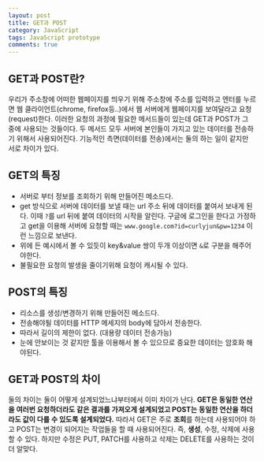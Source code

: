 ```yaml
---
layout: post
title: GET과 POST
category: JavaScript
tags: JavaScript prototype
comments: true
---
```


## GET과 POST란?

우리가 주소창에 어떠한 웹페이지를 띄우기 위해 주소창에 주소를 입력하고 엔터를 누르면 웹 클라이언트(chrome, firefox등..)에서 웹 서버에게 웹페이지를 보여달라고 요청(request)한다. 이러한 요청의 과정에 필요한 메서드들이 있는데 GET과 POST가 그 중에 사용되는 것들이다. 두 메서드 모두 서버에 본인들이 가지고 있는 데이터를 전송하기 위해서 사용되어진다.  기능적인 측면(데이터를 전송)에서는 둘의 하는 일이 같지만 서로 차이가 있다.



## GET의 특징

- 서버로 부터 정보를 조회하기 위해 만들어진 메소드다.
- get 방식으로 서버에 데이터를 보낼 때는 url 주소 뒤에 데이터를 붙여서 보내게 된다. 이때 `?`를 url 뒤에 붙여 데이터의 시작을 알린다. 구글에 로그인을 한다고 가정하고 get을 이용해 서버에 요청할 때는 `www.google.com?id=curlyjun&pw=1234` 이런 느낌으로 보낸다.
- 위에 든 예시에서 볼 수 있듯이 key&value 쌍이 두개 이상이면 `&`로 구분을 해주어야한다.
- 불필요한 요청의 발생을 줄이기위해 요청이 캐시될 수 있다.

## POST의 특징

- 리소스를 생성/변경하기 위해 만들어진 메소드다.
- 전송해야될 데이터를  HTTP 메세지의 body에 담아서 전송한다.
- 따라서 길이의 제한이 없다. (대용량 데이터 전송가능)
- 눈에 안보이는 것 같지만 툴을 이용해서 볼 수 있으므로 중요한 데이터는 암호화 해야된다.



## GET과 POST의 차이

둘의 차이는 둘이 어떻게 설계되었느냐부터에서 이미 차이가 난다. **GET은 동일한 연산을 여러번 요청하더라도 같은 결과를 가져오게 설계되었고 POST는 동일한 연산을 하더라도 값이 다를 수 있도록 설계되었다.** 따라서 GET은 주로 **조회**를 하는데 사용되어야 하고 POST는 변경이 되어지는 작업들을 할 때 사용되어진다. 즉, **생성**, 수정, 삭제에 사용할 수 있다. 하지만 수정은 PUT, PATCH를 사용하고 삭제는 DELETE를 사용하는 것이 더 알맞다.